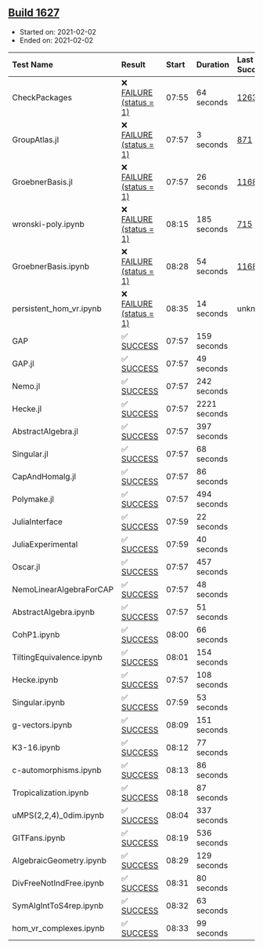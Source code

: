 ## [Build 1627](https://oscarci.mathematik.uni-kl.de/job/oscar-stable/1627/)

* Started on: 2021-02-02
* Ended on: 2021-02-02

| Test Name    | Result | Start | Duration | Last Success | First Failure |
|:-------------|:-------|:------|:---------|:-------------|:--------------|
| CheckPackages | ❌ [FAILURE (status = 1)](https://oscarci.mathematik.uni-kl.de/job/oscar-stable/1627/artifact/logs/build-1627/CheckPackages.log) | 07:55 | 64 seconds | [1263](https://oscarci.mathematik.uni-kl.de/job/oscar-stable/1263/) | [1264](https://oscarci.mathematik.uni-kl.de/job/oscar-stable/1264/) |
| GroupAtlas.jl | ❌ [FAILURE (status = 1)](https://oscarci.mathematik.uni-kl.de/job/oscar-stable/1627/artifact/logs/build-1627/GroupAtlas.jl.log) | 07:57 | 3 seconds | [871](https://oscarci.mathematik.uni-kl.de/job/oscar-stable/871/) | [872](https://oscarci.mathematik.uni-kl.de/job/oscar-stable/872/) |
| GroebnerBasis.jl | ❌ [FAILURE (status = 1)](https://oscarci.mathematik.uni-kl.de/job/oscar-stable/1627/artifact/logs/build-1627/GroebnerBasis.jl.log) | 07:57 | 26 seconds | [1168](https://oscarci.mathematik.uni-kl.de/job/oscar-stable/1168/) | [1169](https://oscarci.mathematik.uni-kl.de/job/oscar-stable/1169/) |
| wronski-poly.ipynb | ❌ [FAILURE (status = 1)](https://oscarci.mathematik.uni-kl.de/job/oscar-stable/1627/artifact/logs/build-1627/wronski-poly.ipynb.log) | 08:15 | 185 seconds | [715](https://oscarci.mathematik.uni-kl.de/job/oscar-stable/715/) | [716](https://oscarci.mathematik.uni-kl.de/job/oscar-stable/716/) |
| GroebnerBasis.ipynb | ❌ [FAILURE (status = 1)](https://oscarci.mathematik.uni-kl.de/job/oscar-stable/1627/artifact/logs/build-1627/GroebnerBasis.ipynb.log) | 08:28 | 54 seconds | [1168](https://oscarci.mathematik.uni-kl.de/job/oscar-stable/1168/) | [1169](https://oscarci.mathematik.uni-kl.de/job/oscar-stable/1169/) |
| persistent_hom_vr.ipynb | ❌ [FAILURE (status = 1)](https://oscarci.mathematik.uni-kl.de/job/oscar-stable/1627/artifact/logs/build-1627/persistent_hom_vr.ipynb.log) | 08:35 | 14 seconds | unknown | unknown |
| GAP | ✅ [SUCCESS](https://oscarci.mathematik.uni-kl.de/job/oscar-stable/1627/artifact/logs/build-1627/GAP.log) | 07:57 | 159 seconds |  |  |
| GAP.jl | ✅ [SUCCESS](https://oscarci.mathematik.uni-kl.de/job/oscar-stable/1627/artifact/logs/build-1627/GAP.jl.log) | 07:57 | 49 seconds |  |  |
| Nemo.jl | ✅ [SUCCESS](https://oscarci.mathematik.uni-kl.de/job/oscar-stable/1627/artifact/logs/build-1627/Nemo.jl.log) | 07:57 | 242 seconds |  |  |
| Hecke.jl | ✅ [SUCCESS](https://oscarci.mathematik.uni-kl.de/job/oscar-stable/1627/artifact/logs/build-1627/Hecke.jl.log) | 07:57 | 2221 seconds |  |  |
| AbstractAlgebra.jl | ✅ [SUCCESS](https://oscarci.mathematik.uni-kl.de/job/oscar-stable/1627/artifact/logs/build-1627/AbstractAlgebra.jl.log) | 07:57 | 397 seconds |  |  |
| Singular.jl | ✅ [SUCCESS](https://oscarci.mathematik.uni-kl.de/job/oscar-stable/1627/artifact/logs/build-1627/Singular.jl.log) | 07:57 | 68 seconds |  |  |
| CapAndHomalg.jl | ✅ [SUCCESS](https://oscarci.mathematik.uni-kl.de/job/oscar-stable/1627/artifact/logs/build-1627/CapAndHomalg.jl.log) | 07:57 | 86 seconds |  |  |
| Polymake.jl | ✅ [SUCCESS](https://oscarci.mathematik.uni-kl.de/job/oscar-stable/1627/artifact/logs/build-1627/Polymake.jl.log) | 07:57 | 494 seconds |  |  |
| JuliaInterface | ✅ [SUCCESS](https://oscarci.mathematik.uni-kl.de/job/oscar-stable/1627/artifact/logs/build-1627/JuliaInterface.log) | 07:59 | 22 seconds |  |  |
| JuliaExperimental | ✅ [SUCCESS](https://oscarci.mathematik.uni-kl.de/job/oscar-stable/1627/artifact/logs/build-1627/JuliaExperimental.log) | 07:59 | 40 seconds |  |  |
| Oscar.jl | ✅ [SUCCESS](https://oscarci.mathematik.uni-kl.de/job/oscar-stable/1627/artifact/logs/build-1627/Oscar.jl.log) | 07:57 | 457 seconds |  |  |
| NemoLinearAlgebraForCAP | ✅ [SUCCESS](https://oscarci.mathematik.uni-kl.de/job/oscar-stable/1627/artifact/logs/build-1627/NemoLinearAlgebraForCAP.log) | 07:57 | 48 seconds |  |  |
| AbstractAlgebra.ipynb | ✅ [SUCCESS](https://oscarci.mathematik.uni-kl.de/job/oscar-stable/1627/artifact/logs/build-1627/AbstractAlgebra.ipynb.log) | 07:57 | 51 seconds |  |  |
| CohP1.ipynb | ✅ [SUCCESS](https://oscarci.mathematik.uni-kl.de/job/oscar-stable/1627/artifact/logs/build-1627/CohP1.ipynb.log) | 08:00 | 66 seconds |  |  |
| TiltingEquivalence.ipynb | ✅ [SUCCESS](https://oscarci.mathematik.uni-kl.de/job/oscar-stable/1627/artifact/logs/build-1627/TiltingEquivalence.ipynb.log) | 08:01 | 154 seconds |  |  |
| Hecke.ipynb | ✅ [SUCCESS](https://oscarci.mathematik.uni-kl.de/job/oscar-stable/1627/artifact/logs/build-1627/Hecke.ipynb.log) | 07:57 | 108 seconds |  |  |
| Singular.ipynb | ✅ [SUCCESS](https://oscarci.mathematik.uni-kl.de/job/oscar-stable/1627/artifact/logs/build-1627/Singular.ipynb.log) | 07:59 | 53 seconds |  |  |
| g-vectors.ipynb | ✅ [SUCCESS](https://oscarci.mathematik.uni-kl.de/job/oscar-stable/1627/artifact/logs/build-1627/g-vectors.ipynb.log) | 08:09 | 151 seconds |  |  |
| K3-16.ipynb | ✅ [SUCCESS](https://oscarci.mathematik.uni-kl.de/job/oscar-stable/1627/artifact/logs/build-1627/K3-16.ipynb.log) | 08:12 | 77 seconds |  |  |
| c-automorphisms.ipynb | ✅ [SUCCESS](https://oscarci.mathematik.uni-kl.de/job/oscar-stable/1627/artifact/logs/build-1627/c-automorphisms.ipynb.log) | 08:13 | 86 seconds |  |  |
| Tropicalization.ipynb | ✅ [SUCCESS](https://oscarci.mathematik.uni-kl.de/job/oscar-stable/1627/artifact/logs/build-1627/Tropicalization.ipynb.log) | 08:18 | 87 seconds |  |  |
| uMPS(2,2,4)_0dim.ipynb | ✅ [SUCCESS](https://oscarci.mathematik.uni-kl.de/job/oscar-stable/1627/artifact/logs/build-1627/uMPS-2-2-4-_0dim.ipynb.log) | 08:04 | 337 seconds |  |  |
| GITFans.ipynb | ✅ [SUCCESS](https://oscarci.mathematik.uni-kl.de/job/oscar-stable/1627/artifact/logs/build-1627/GITFans.ipynb.log) | 08:19 | 536 seconds |  |  |
| AlgebraicGeometry.ipynb | ✅ [SUCCESS](https://oscarci.mathematik.uni-kl.de/job/oscar-stable/1627/artifact/logs/build-1627/AlgebraicGeometry.ipynb.log) | 08:29 | 129 seconds |  |  |
| DivFreeNotIndFree.ipynb | ✅ [SUCCESS](https://oscarci.mathematik.uni-kl.de/job/oscar-stable/1627/artifact/logs/build-1627/DivFreeNotIndFree.ipynb.log) | 08:31 | 80 seconds |  |  |
| SymAlgIntToS4rep.ipynb | ✅ [SUCCESS](https://oscarci.mathematik.uni-kl.de/job/oscar-stable/1627/artifact/logs/build-1627/SymAlgIntToS4rep.ipynb.log) | 08:32 | 63 seconds |  |  |
| hom_vr_complexes.ipynb | ✅ [SUCCESS](https://oscarci.mathematik.uni-kl.de/job/oscar-stable/1627/artifact/logs/build-1627/hom_vr_complexes.ipynb.log) | 08:33 | 99 seconds |  |  |
